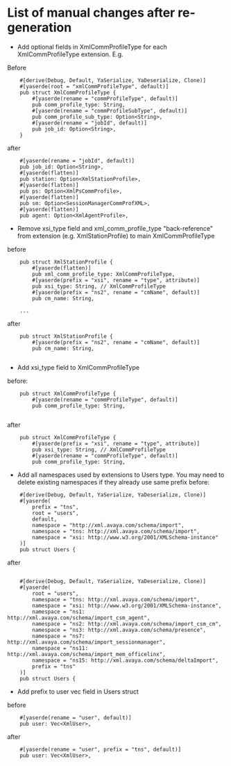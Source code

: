 # List of manual changes after re-generation

* Add optional fields in XmlCommProfileType for each XmlCommProfileType extension.
E.g.

Before

```
    #[derive(Debug, Default, YaSerialize, YaDeserialize, Clone)]
    #[yaserde(root = "xmlCommProfileType", default)]
    pub struct XmlCommProfileType {
        #[yaserde(rename = "commProfileType", default)]
        pub comm_profile_type: String,
        #[yaserde(rename = "commProfileSubType", default)]
        pub comm_profile_sub_type: Option<String>,
        #[yaserde(rename = "jobId", default)]
        pub job_id: Option<String>,
    }
```

after 

```
    #[yaserde(rename = "jobId", default)]
    pub job_id: Option<String>, 
    #[yaserde(flatten)]
    pub station: Option<XmlStationProfile>,
    #[yaserde(flatten)]
    pub ps: Option<XmlPsCommProfile>,
    #[yaserde(flatten)]
    pub sm: Option<SessionManagerCommProfXML>,
    #[yaserde(flatten)]
    pub agent: Option<XmlAgentProfile>,

```

* Remove xsi_type field and xml_comm_profile_type "back-reference" from extension (e.g. XmlStationProfile) to main XmlCommProfileType

before
```
    pub struct XmlStationProfile {
        #[yaserde(flatten)]
        pub xml_comm_profile_type: XmlCommProfileType,
        #[yaserde(prefix = "xsi", rename = "type", attribute)]
        pub xsi_type: String, // XmlCommProfileType
        #[yaserde(prefix = "ns2", rename = "cmName", default)]
        pub cm_name: String,
        
    ... 
```
    
after 
```
    pub struct XmlStationProfile {
        #[yaserde(prefix = "ns2", rename = "cmName", default)]
        pub cm_name: String,


```

* Add xsi_type field to XmlCommProfileType

before:
```
    pub struct XmlCommProfileType {
        #[yaserde(rename = "commProfileType", default)]
        pub comm_profile_type: String,
 
```

after

```
    pub struct XmlCommProfileType {
        #[yaserde(prefix = "xsi", rename = "type", attribute)]
        pub xsi_type: String, // XmlCommProfileType
        #[yaserde(rename = "commProfileType", default)]
        pub comm_profile_type: String,

```
* Add all namespaces used by extensions to Users type. You may need to delete existing namespaces if they already use same prefix
before:

```
    #[derive(Debug, Default, YaSerialize, YaDeserialize, Clone)]
    #[yaserde(
        prefix = "tns",
        root = "users",
        default,
        namespace = "http://xml.avaya.com/schema/import",
        namespace = "tns: http://xml.avaya.com/schema/import",
        namespace = "xsi: http://www.w3.org/2001/XMLSchema-instance"
    )]
    pub struct Users { 
```

after

```

    #[derive(Debug, Default, YaSerialize, YaDeserialize, Clone)]
    #[yaserde(
        root = "users",
        namespace = "tns: http://xml.avaya.com/schema/import",
        namespace = "xsi: http://www.w3.org/2001/XMLSchema-instance",
        namespace = "ns1: http://xml.avaya.com/schema/import_csm_agent",
        namespace = "ns2: http://xml.avaya.com/schema/import_csm_cm",
        namespace = "ns3: http://xml.avaya.com/schema/presence",
        namespace = "ns7: http://xml.avaya.com/schema/import_sessionmanager",
        namespace = "ns11: http://xml.avaya.com/schema/import_mem_officelinx",
        namespace = "ns15: http://xml.avaya.com/schema/deltaImport",
        prefix = "tns"
    )]
    pub struct Users {

```

* Add prefix to user vec field in Users struct

before

```
    #[yaserde(rename = "user", default)]
    pub user: Vec<XmlUser>,
```

after

```
    #[yaserde(rename = "user", prefix = "tns", default)]
    pub user: Vec<XmlUser>,
```